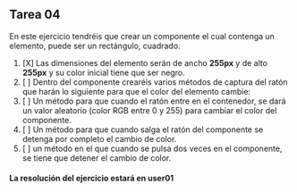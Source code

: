 ## Tarea 04

En este ejercicio tendréis que crear un componente el cual contenga un elemento, puede ser un rectángulo, cuadrado.

1. [X] Las dimensiones del elemento serán de ancho **255px** y de alto **255px** y su color inicial tiene que ser negro. 
2. [ ] Dentro del componente crearéis varios métodos de captura del ratón que harán lo siguiente para que el color del elemento cambie:
3. [ ] Un método para que cuando el ratón entre en el contenedor, se dará un valor aleatorio (color RGB entre 0 y 255) para cambiar el color del componente.
4. [ ] Un método para que cuando salga el ratón del componente se detenga por completo el cambio de color.
5. [ ] un método en el que cuando se pulsa dos veces en el componente, se tiene que detener el cambio de color.

#### La resolución del ejercicio estará en user01 